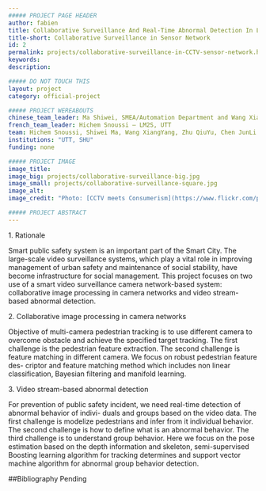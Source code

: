 ```yaml
---
##### PROJECT PAGE HEADER
author: fabien
title: Collaborative Surveillance And Real-Time Abnormal Detection In Large-Scale Camera/Sensor Network
title-short: Collaborative Surveillance in Sensor Network
id: 2
permalink: projects/collaborative-surveillance-in-CCTV-sensor-network.html
keywords: 
description:

##### DO NOT TOUCH THIS
layout: project
category: official-project

##### PROJECT WEREABOUTS
chinese_team_leader: Ma Shiwei, SMEA/Automation Department and Wang XiangYang, School of Communication & Information Engineering, SHU
french_team_leader: Hichem Snoussi — LM2S, UTT
team: Hichem Snoussi, Shiwei Ma, Wang XiangYang, Zhu QiuYu, Chen JunLi
institutions: "UTT, SHU"
funding: none

##### PROJECT IMAGE
image_title: 
image_big: projects/collaborative-surveillance-big.jpg
image_small: projects/collaborative-surveillance-square.jpg
image_alt:
image_credit: "Photo: [CCTV meets Consumerism](https://www.flickr.com/photos/publicdetective/2905081487) by [Thomas Ogilvie](https://www.flickr.com/photos/publicdetective/), licensed under [CC BY 2.0](https://creativecommons.org/licenses/by/2.0/) / Cropped"

##### PROJECT ABSTRACT
---
```

1\. Rationale

Smart public safety system is an important part of the Smart City. The large-scale video surveillance systems, which play a vital role in improving management of urban safety and maintenance of social stability, have become infrastructure for social management. This project focuses on two use of a smart video surveillance camera network-based system: collaborative image processing in camera networks and video stream-based abnormal detection.

2\. Collaborative image processing in camera networks

Objective of multi-camera pedestrian tracking is to use different camera to overcome obstacle and achieve the specified target tracking. The first challenge is the pedestrian feature extraction. The second challenge is feature matching in different camera. We focus on robust pedestrian feature des- criptor and feature matching method which includes non linear classification, Bayesian filtering and manifold learning.

3\. Video stream-based abnormal detection

For prevention of public safety incident, we need real-time detection of abnormal behavior of indivi- duals and groups based on the video data. The first challenge is modelize pedestrians and infer from it individual behavior. The second challenge is how to define what is an abnormal behavior. The third challenge is to understand group behavior. Here we focus on the pose estimation based on the depth information and skeleton, semi-supervised Boosting learning algorithm for tracking determines and support vector machine algorithm for abnormal group behavior detection.

##Bibliography
Pending